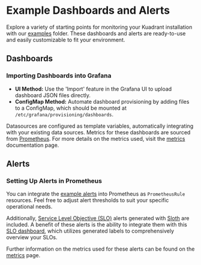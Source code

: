 # Example Dashboards and Alerts

Explore a variety of starting points for monitoring your Kuadrant installation with our [examples](https://github.com/Kuadrant/kuadrant-operator/tree/main/examples) folder. These dashboards and alerts are ready-to-use and easily customizable to fit your environment.

## Dashboards

### Importing Dashboards into Grafana

- **UI Method:** Use the 'Import' feature in the Grafana UI to upload dashboard JSON files directly.
- **ConfigMap Method:** Automate dashboard provisioning by adding files to a ConfigMap, which should be mounted at `/etc/grafana/provisioning/dashboards`.

Datasources are configured as template variables, automatically integrating with your existing data sources. Metrics for these dashboards are sourced from [Prometheus](https://github.com/prometheus/prometheus). For more details on the metrics used, visit the [metrics](https://docs.kuadrant.io/kuadrant-operator/doc/observability/metrics/) documentation page.

## Alerts

### Setting Up Alerts in Prometheus

You can integrate the [example alerts](https://github.com/Kuadrant/kuadrant-operator/tree/main/examples) into Prometheus as `PrometheusRule` resources. Feel free to adjust alert thresholds to suit your specific operational needs.

Additionally, [Service Level Objective (SLO)](https://sre.google/sre-book/service-level-objectives/) alerts generated with [Sloth](https://sloth.dev/) are included. A benefit of these alerts is the ability to integrate them with this [SLO dashboard](https://grafana.com/grafana/dashboards/14348-slo-detail/), which utilizes generated labels to comprehensively overview your SLOs.

Further information on the metrics used for these alerts can be found on the [metrics](https://docs.kuadrant.io/kuadrant-operator/doc/observability/metrics/) page.

